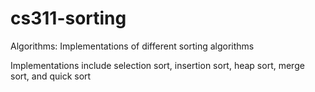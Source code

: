 # cs311-sorting
Algorithms: Implementations of different sorting algorithms

Implementations include selection sort, insertion sort, heap sort, merge sort, and quick sort
